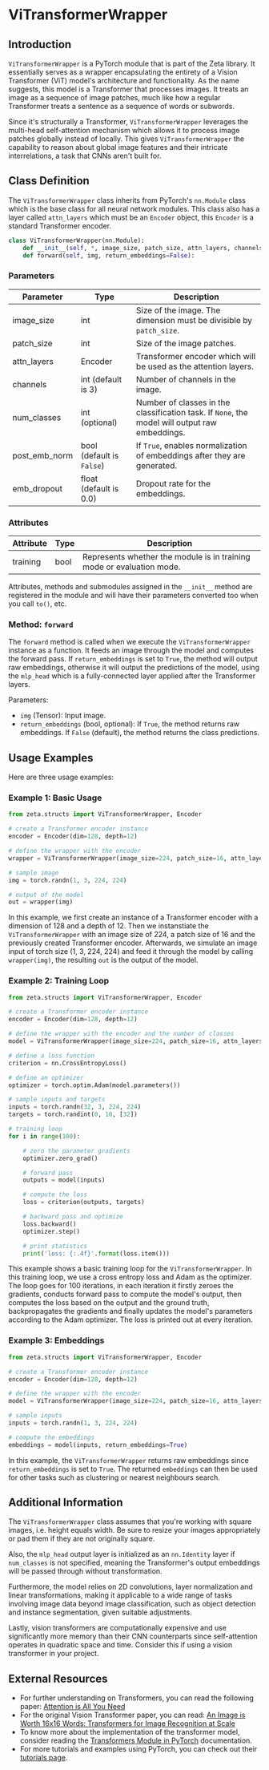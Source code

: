# ViTransformerWrapper

## Introduction

`ViTransformerWrapper` is a PyTorch module that is part of the Zeta library. It essentially serves as a wrapper encapsulating the entirety of a Vision Transformer (ViT) model's architecture and functionality. As the name suggests,  this model is a Transformer that processes images. It treats an image as a sequence of image patches, much like how a regular Transformer treats a sentence as a sequence of words or subwords.

Since it's structurally a Transformer, `ViTransformerWrapper` leverages the multi-head self-attention mechanism which allows it to process image patches globally instead of locally. This gives `ViTransformerWrapper` the capability to reason about global image features and their intricate interrelations, a task that CNNs aren't built for.

## Class Definition

The `ViTransformerWrapper` class inherits from PyTorch's `nn.Module` class which is the base class for all neural network modules. This class also has a layer called `attn_layers` which must be an `Encoder` object, this `Encoder` is a standard Transformer encoder.

```python
class ViTransformerWrapper(nn.Module):
    def __init__(self, *, image_size, patch_size, attn_layers, channels=3, num_classes=None, post_emb_norm=False, emb_dropout=0.0):
    def forward(self, img, return_embeddings=False):
```

### Parameters

| Parameter     | Type | Description |
|---------------|------|-------------|
| image_size    | int  | Size of the image. The dimension must be divisible by `patch_size`. |
| patch_size    | int  | Size of the image patches. |
| attn_layers   | Encoder  | Transformer encoder which will be used as the attention layers. |
| channels      | int (default is 3)  | Number of channels in the image. |
| num_classes   | int (optional)  | Number of classes in the classification task. If `None`, the model will output raw embeddings. |
| post_emb_norm | bool (default is `False`) | If `True`, enables normalization of embeddings after they are generated. |
| emb_dropout   | float (default is 0.0) | Dropout rate for the embeddings. |

### Attributes

| Attribute    | Type | Description |
|--------------|------|-------------|
| training | bool | Represents whether the module is in training mode or evaluation mode. |

Attributes, methods and submodules assigned in the `__init__` method are registered in the module and will have their parameters converted too when you call `to()`, etc.

### Method: `forward`

The `forward` method is called when we execute the `ViTransformerWrapper` instance as a function. It feeds an image through the model and computes the forward pass. If `return_embeddings` is set to `True`, the method will output raw embeddings, otherwise it will output the predictions of the model, using the `mlp_head` which is a fully-connected layer applied after the Transformer layers.

Parameters:

- `img` (Tensor): Input image.
- `return_embeddings` (bool, optional): If `True`, the method returns raw embeddings. If `False` (default), the method returns the class predictions.

## Usage Examples

Here are three usage examples:

### Example 1: Basic Usage

```python
from zeta.structs import ViTransformerWrapper, Encoder

# create a Transformer encoder instance
encoder = Encoder(dim=128, depth=12)

# define the wrapper with the encoder
wrapper = ViTransformerWrapper(image_size=224, patch_size=16, attn_layers=encoder)

# sample image
img = torch.randn(1, 3, 224, 224)

# output of the model
out = wrapper(img)
```

In this example, we first create an instance of a Transformer encoder with a dimension of 128 and a depth of 12. Then we instanstiate the `ViTransformerWrapper` with an image size of 224, a patch size of 16 and the previously created Transformer encoder. Afterwards, we simulate an image input of torch size (1, 3, 224, 224) and feed it through the model by calling `wrapper(img)`, the resulting `out` is the output of the model.

### Example 2: Training Loop

```python
from zeta.structs import ViTransformerWrapper, Encoder

# create a Transformer encoder instance
encoder = Encoder(dim=128, depth=12)

# define the wrapper with the encoder and the number of classes
model = ViTransformerWrapper(image_size=224, patch_size=16, attn_layers=encoder, num_classes=10)

# define a loss function
criterion = nn.CrossEntropyLoss()

# define an optimizer
optimizer = torch.optim.Adam(model.parameters())

# sample inputs and targets
inputs = torch.randn(32, 3, 224, 224)
targets = torch.randint(0, 10, [32])

# training loop
for i in range(100):

    # zero the parameter gradients
    optimizer.zero_grad()

    # forward pass
    outputs = model(inputs)

    # compute the loss
    loss = criterion(outputs, targets)

    # backward pass and optimize
    loss.backward()
    optimizer.step()

    # print statistics
    print('loss: {:.4f}'.format(loss.item()))
```

This example shows a basic training loop for the `ViTransformerWrapper`. In this training loop, we use a cross entropy loss and Adam as the optimizer. The loop goes for 100 iterations, in each iteration it firstly zeroes the gradients, conducts forward pass to compute the model's output, then computes the loss based on the output and the ground truth, backpropagates the gradients and finally updates the model's parameters according to the Adam optimizer. The loss is printed out at every iteration.

### Example 3: Embeddings

```python
from zeta.structs import ViTransformerWrapper, Encoder

# create a Transformer encoder instance
encoder = Encoder(dim=128, depth=12)

# define the wrapper with the encoder
model = ViTransformerWrapper(image_size=224, patch_size=16, attn_layers=encoder)

# sample inputs
inputs = torch.randn(1, 3, 224, 224)

# compute the embeddings
embeddings = model(inputs, return_embeddings=True)
```

In this example, the `ViTransformerWrapper` returns raw embeddings since `return_embeddings` is set to `True`. The returned `embeddings` can then be used for other tasks such as clustering or nearest neighbours search.

## Additional Information

The `ViTransformerWrapper` class assumes that you're working with square images, i.e. height equals width. Be sure to resize your images appropriately or pad them if they are not originally square.

Also, the `mlp_head` output layer is initialized as an `nn.Identity` layer if `num_classes` is not specified, meaning the Transformer's output embeddings will be passed through without transformation.

Furthermore, the model relies on 2D convolutions, layer normalization and linear transformations, making it applicable to a wide range of tasks involving image data beyond image classification, such as object detection and instance segmentation, given suitable adjustments. 

Lastly, vision transformers are computationally expensive and use significantly more memory than their CNN counterparts since self-attention operates in quadratic space and time. Consider this if using a vision transformer in your project.

## External Resources

- For further understanding on Transformers, you can read the following paper: [Attention is All You Need](https://arxiv.org/abs/1706.03762)
- For the original Vision Transformer paper, you can read: [An Image is Worth 16x16 Words: Transformers for Image Recognition at Scale](https://arxiv.org/abs/2010.11929)
- To know more about the implementation of the transformer model, consider reading the [Transformers Module in PyTorch](https://pytorch.org/docs/stable/nn.html#transformer-layers) documentation.
- For more tutorials and examples using PyTorch, you can check out their [tutorials page](https://pytorch.org/tutorials/).
